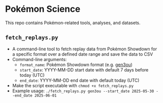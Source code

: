 # Pokémon Science

This repo contains Pokémon-related tools, analyses, and datasets.

## `fetch_replays.py`
- A command-line tool to fetch replay data from Pokémon Showdown for a specific format over a defined date range and save the data to CSV
- Command-line arguments:
	- `format_name`: Pokémon Showdown format (e.g. [gen3ou](https://www.smogon.com/dex/rs/formats/ou/))
	- `start_date`: YYYY-MM-DD start date with default 7 days before today (UTC)
	- `end_date`: YYYY-MM-DD end date with default today (UTC)
- Make the script executable with `chmod +x fetch_replays.py`
- Example usage: `./fetch_replays.py gen3ou --start_date 2025-05-30 --end_date 2025-06-01`
